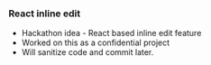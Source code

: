 ### React inline edit
* Hackathon idea - React based inline edit feature
* Worked on this as a confidential project
* Will sanitize code and commit later.
